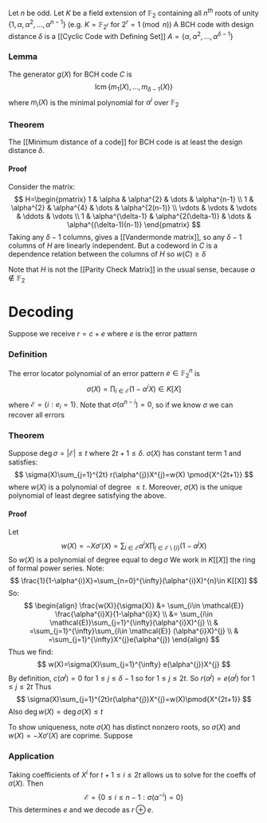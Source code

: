 Let $n$ be odd.
Let $K$ be a field extension of $\mathbb{F}_{2}$ containing all $n^{th}$ roots 
of unity $\{ 1, \alpha, \alpha^{2},\dots,\alpha^{n-1} \}$ (e.g. $K=\mathbb{F}_{2^{r}}$ for $2^{r}=1\pmod{n}$)
A BCH code with design distance $\delta$
is a [[Cyclic Code with Defining Set]] $A=\{ \alpha,\alpha^{2},\dots,\alpha^{\delta-1} \}$
### Lemma
The generator $g(X)$ for BCH code $C$ is 
$$
\operatorname{lcm} \{ m_{1}(X), \dots, m_{\delta-1}(X) \}
$$
where $m_{i}(X)$ is the minimal polynomial for $\alpha^{i}$ over $\mathbb{F}_{2}$
### Theorem
The [[Minimum distance of a code]] for BCH code is at least the design distance $\delta$.
#### Proof
Consider the matrix:
$$
H=\begin{pmatrix}
1 & \alpha & \alpha^{2} & \dots & \alpha^{n-1} \\
1 & \alpha^{2} & \alpha^{4} & \dots & \alpha^{2(n-1)} \\
\vdots & \vdots & \vdots & \ddots & \vdots \\
1 & \alpha^{\delta-1} & \alpha^{2(\delta-1)} & \dots & \alpha^{(\delta-1)(n-1)}
\end{pmatrix}
$$
Taking any $\delta-1$ columns, gives a [[Vandermonde matrix]], 
so any $\delta-1$ columns of $H$ are linearly independent.
But a codeword in $C$ is a dependence relation 
between the columns of $H$ so $w(C)\geq\delta$

Note that $H$ is not the [[Parity Check Matrix]] 
in the usual sense, because $\alpha \not\in \mathbb{F}_{2}$
# Decoding
Suppose we receive $r=c+e$ where $e$ is the error pattern
### Definition
The error locator polynomial of an error pattern $e\in \mathbb{F}_{2}^{n}$ is
$$
\sigma(X)=\prod_{i\in \mathcal{E}}(1-\alpha^{i}X)\in K[X]
$$
where $\mathcal{E}=\{ i: e_{i}=1 \}$.
Note that $\sigma(\alpha^{n-i})=0$, so if we know $\sigma$ we can recover all errors
### Theorem
Suppose $\operatorname{deg}\sigma=\lvert \mathcal{E} \rvert\leq t$ where $2t+1\leq\delta$.
$\sigma(X)$ has constant term 1 and satisfies:
$$
\sigma(X)\sum_{j=1}^{2t} r(\alpha^{j})X^{j}=w(X) \pmod{X^{2t+1}}
$$
where $w(X)$ is a polynomial of degree $\leq t$.
Moreover, $\sigma(X)$ is the unique polynomial of least degree 
satisfying the above.
#### Proof
Let
$$
w(X)=-X\sigma'(X)=\sum_{i\in \mathcal{E}}\alpha^{i}X\prod_{j\in \mathcal{E}\setminus \{ i \}}(1-\alpha^{j}X)
$$
So $w(X)$ is a polynomial of degree equal to $\operatorname{deg}\sigma$
We work in $K[[X]]$ the ring of formal power series.
Note:
$$
\frac{1}{1-\alpha^{i}X}=\sum_{n=0}^{\infty}(\alpha^{i}X)^{n}\in K[[X]]
$$
So:
$$
\begin{align}
\frac{w(X)}{\sigma(X)} &= \sum_{i\in \mathcal{E}} \frac{\alpha^{i}X}{1-\alpha^{i}X}  \\
 &= \sum_{i\in \mathcal{E}}\sum_{j=1}^{\infty}(\alpha^{i}X)^{j} \\
 & =\sum_{j=1}^{\infty}\sum_{i\in \mathcal{E}} (\alpha^{i}X)^{j} \\
 & =\sum_{j=1}^{\infty}X^{j}e(\alpha^{j})
\end{align}
$$
Thus we find:
$$
w(X)=\sigma(X)\sum_{j=1}^{\infty} e(\alpha^{j})X^{j}
$$
By definition, $c(\alpha^{j})=0$ for $1\leq j\leq\delta-1$
so for $1\leq j\leq 2t$. So $r(\alpha^{j})=e(\alpha^{j})$ for $1\leq j\leq 2t$
Thus
$$
\sigma(X)\sum_{j=1}^{2t}r(\alpha^{j})X^{j}=w(X)\pmod{X^{2t+1}}
$$
Also $\operatorname{deg}w(X)=\operatorname{deg}\sigma(X)\leq t$

To show uniqueness, note $\sigma(X)$ has distinct nonzero roots,
so $\sigma(X)$ and $w(X)=-X\sigma'(X)$ are coprime.
Suppose 


### Application
Taking coefficients of $X^{i}$ for $t+1\leq i\leq 2t$ 
allows us to solve for the coeffs of $\sigma(X)$.
Then 
$$
\mathcal{E}=\{ 0\leq i\leq n-1 : \sigma(\alpha^{-i})=0\}
$$
This determines $e$ and we decode as $r\oplus e$.